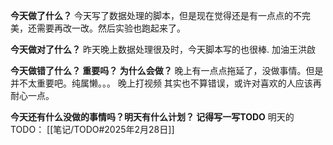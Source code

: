 **今天做了什么？**
今天写了数据处理的脚本，但是现在觉得还是有一点点的不完美，还需要再改一改。然后实验也跑起来了。

**今天做对了什么？** 
昨天晚上数据处理很及时，今天脚本写的也很棒. 加油王洪啟

**今天做错了什么？ 重要吗？ 为什么会做？**
晚上有一点点拖延了，没做事情。但是并不太重要吧。纯属懒。。。
晚上打视频  其实也不算错误，或许对喜欢的人应该再耐心一点。

**今天还有什么没做的事情吗？明天有什么计划？  记得写一写TODO**
明天的TODO：
[[笔记/TODO#2025年2月28日]]